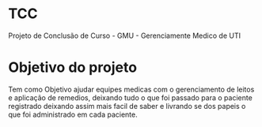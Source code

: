 # TCC
Projeto de Conclusão de Curso - GMU - Gerenciamente Medico de UTI

# Objetivo do projeto
Tem como Objetivo ajudar equipes medicas com o gerenciamento de leitos e aplicação de remedios, deixando tudo o que foi passado para o paciente registrado deixando assim mais facil de saber e livrando se dos papeis o que foi administrado em cada paciente.
